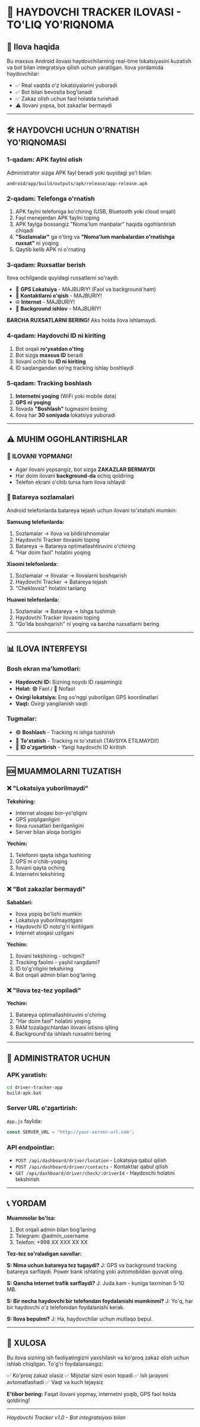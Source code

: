 # 🚚 HAYDOVCHI TRACKER ILOVASI - TO'LIQ YO'RIQNOMA

## 📱 Ilova haqida

Bu maxsus Android ilovasi haydovchilarning real-time lokatsiyasini kuzatish va bot bilan integratsiya qilish uchun yaratilgan. Ilova yordamida haydovchilar:

- ✅ Real vaqtda o'z lokatsiyalarini yuboradi
- ✅ Bot bilan bevosita bog'lanadi
- ✅ Zakaz olish uchun faol holatda turishadi
- ⚠️ Ilovani yopsa, bot zakazlar bermaydi

---

## 🛠 HAYDOVCHI UCHUN O'RNATISH YO'RIQNOMASI

### 1-qadam: APK faylni olish

Administrator sizga APK fayl beradi yoki quyidagi yo'l bilan:
```
android/app/build/outputs/apk/release/app-release.apk
```

### 2-qadam: Telefonga o'rnatish

1. APK faylni telefoniga ko'chiring (USB, Bluetooth yoki cloud orqali)
2. Fayl menejerdan APK faylni toping
3. APK faylga bossangiz "Noma'lum manbalar" haqida ogohlantirish chiqadi
4. **"Sozlamalar"** ga o'ting va **"Noma'lum manbalardan o'rnatishga ruxsat"** ni yoqing
5. Qaytib kelib APK ni o'rnating

### 3-qadam: Ruxsatlar berish

Ilova ochilganda quyidagi ruxsatlarni so'raydi:

- 📍 **GPS Lokatsiya** - MAJBURIY! (Faol va background ham)
- 📱 **Kontaktlarni o'qish** - MAJBURIY!
- 🌐 **Internet** - MAJBURIY!
- 🔄 **Background ishlov** - MAJBURIY!

**BARCHA RUXSATLARNI BERING!** Aks holda ilova ishlamaydi.

### 4-qadam: Haydovchi ID ni kiriting

1. Bot orqali **ro'yxatdan o'ting**
2. Bot sizga **maxsus ID** beradi
3. Ilovani ochib bu **ID ni kiriting**
4. ID saqlangandan so'ng tracking ishlay boshlaydi

### 5-qadam: Tracking boshlash

1. **Internetni yoqing** (WiFi yoki mobile data)
2. **GPS ni yoqing**
3. Ilovada **"Boshlash"** tugmasini bosing
4. Ilova har **30 soniyada** lokatsiya yuboradi

---

## ⚠️ MUHIM OGOHLANTIRISHLAR

### 🚨 ILOVANI YOPMANG!

- Agar ilovani yopsangiz, bot sizga **ZAKAZLAR BERMAYDI**
- Har doim ilovani **background-da** ochiq qoldiring
- Telefon ekrani o'chib tursa ham ilova ishlaydi

### 🔋 Batareya sozlamalari

Android telefonlarda batareya tejash uchun ilovani to'xtatishi mumkin:

**Samsung telefonlarda:**
1. Sozlamalar → Ilova va bildirishnomalar
2. Haydovchi Tracker ilovasini toping
3. Batareya → Batareya optimallashtiruvini o'chiring
4. "Har doim faol" holatini yoqing

**Xiaomi telefonlarda:**
1. Sozlamalar → Ilovalar → Ilovalarni boshqarish
2. Haydovchi Tracker → Batareya tejash
3. "Cheklovsiz" holatini tanlang

**Huawei telefonlarda:**
1. Sozlamalar → Batareya → Ishga tushirish
2. Haydovchi Tracker ilovasini toping
3. "Qo'lda boshqarish" ni yoqing va barcha ruxsatlarni bering

---

## 📊 ILOVA INTERFEYSI

### Bosh ekran ma'lumotlari:

- **Haydovchi ID:** Sizning noyob ID raqamingiz
- **Holat:** 🟢 Faol / 🔴 Nofaol
- **Oxirgi lokatsiya:** Eng so'nggi yuborilgan GPS koordinatlari
- **Vaqt:** Oxirgi yangilanish vaqti

### Tugmalar:

- 🟢 **Boshlash** - Tracking ni ishga tushirish
- 🔴 **To'xtatish** - Tracking ni to'xtatish (TAVSIYA ETILMAYDI!)
- 🔧 **ID o'zgartirish** - Yangi haydovchi ID kiritish

---

## 🆘 MUAMMOLARNI TUZATISH

### ❌ "Lokatsiya yuborilmaydi"

**Tekshiring:**
- Internet aloqasi bor-yo'qligini
- GPS yoqilganligini
- Ilova ruxsatlari berilganligini
- Server bilan aloqa borligini

**Yechim:**
1. Telefonni qayta ishga tushiring
2. GPS ni o'chib-yoqing
3. Ilovani qayta oching
4. Internetni tekshiring

### ❌ "Bot zakazlar bermaydi"

**Sabablari:**
- Ilova yopiq bo'lishi mumkin
- Lokatsiya yuborilmayotgani
- Haydovchi ID noto'g'ri kiritilgani
- Internet aloqasi uzilgani

**Yechim:**
1. Ilovani tekshiring - ochiqmi?
2. Tracking faolmi - yashil rangdami?
3. ID to'g'riligini tekshiring
4. Bot orqali admin bilan bog'laning

### ❌ "Ilova tez-tez yopiladi"

**Yechim:**
1. Batareya optimallashtiruvini o'chiring
2. "Har doim faol" holatini yoqing
3. RAM tozalagichlardan ilovani istisno qiling
4. Background'da ishlash ruxsatini bering

---

## 🔧 ADMINISTRATOR UCHUN

### APK yaratish:

```bash
cd driver-tracker-app
build-apk.bat
```

### Server URL o'zgartirish:

`App.js` faylida:
```javascript
const SERVER_URL = 'http://your-server-url.com';
```

### API endpointlar:

- `POST /api/dashboard/driver/location` - Lokatsiya qabul qilish
- `POST /api/dashboard/driver/contacts` - Kontaktlar qabul qilish
- `GET /api/dashboard/driver/check/:driverId` - Haydovchi holatini tekshirish

---

## 📞 YORDAM

**Muammolar bo'lsa:**
1. Bot orqali admin bilan bog'laning
2. Telegram: @admin_username
3. Telefon: +998 XX XXX XX XX

**Tez-tez so'raladigan savollar:**

**S: Nima uchun batareya tez tugaydi?**
J: GPS va background tracking batareya sarflaydi. Power bank ishlating yoki avtomobildan quvvat oling.

**S: Qancha internet trafik sarflaydi?**
J: Juda kam - kuniga taxminan 5-10 MB.

**S: Bir necha haydovchi bir telefondan foydalanishi mumkinmi?**
J: Yo'q, har bir haydovchi o'z telefonidan foydalanishi kerak.

**S: Ilova bepulmi?**
J: Ha, haydovchilar uchun mutlaqo bepul.

---

## 🏁 XULOSA

Bu ilova sizning ish faoliyatingizni yaxshilash va ko'proq zakaz olish uchun ishlab chiqilgan. To'g'ri foydalansangiz:

✅ Ko'proq zakaz olasiz
✅ Mijozlar sizni oson topadi
✅ Ish jarayoni avtomatlashadi
✅ Vaqt va kuch tejaysiz

**E'tibor bering:** Faqat ilovani yopmay, internetni yoqib, GPS faol holda qoldiring!

---

*Haydovchi Tracker v1.0 - Bot integratsiyasi bilan*
